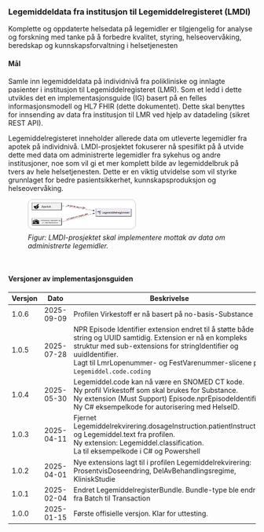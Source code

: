 
### Legemiddeldata fra institusjon til Legemiddelregisteret (LMDI)

Komplette og oppdaterte helsedata på legemidler er tilgjengelig for analyse og forskning med tanke på å forbedre kvalitet, styring, helseovervåking, beredskap og kunnskapsforvaltning i helsetjenesten

#### Mål

Samle inn legemiddeldata på individnivå fra polikliniske og innlagte pasienter i institusjon til Legemiddelregisteret (LMR). Som et ledd i dette utvikles det en implementasjonsguide (IG) basert på en felles informasjonsmodell og HL7 FHIR (dette dokumentet). Dette skal benyttes for innsending av data fra institusjon til LMR ved hjelp av datadeling (sikret REST API).

Legemiddelregisteret inneholder allerede data om utleverte legemidler fra apotek på individnivå. LMDI-prosjektet fokuserer nå spesifikt på å utvide dette med data om administrerte legemidler fra sykehus og andre institusjoner, noe som vil gi et mer komplett bilde av legemiddelbruk på tvers av hele helsetjenesten. Dette er en viktig utvidelse som vil styrke grunnlaget for bedre pasientsikkerhet, kunnskapsproduksjon og helseovervåking.

<figure>
    <img src="lmdi-2.png" width="49%" style="border: 1px solid rgba(0, 0, 0, 0.2); border-radius: 10px; padding: 5px;">
    <figcaption style="font-style: italic; font-size: 14px; margin-top: 5px;">
        Figur: LMDI-prosjektet skal implementere mottak av data om administrerte legemidler.
    </figcaption>
</figure>
<br clear="all"/>


#### Versjoner av implementasjonsguiden

| Versjon | Dato | Beskrivelse |
|---------|------|-------------|
| 1.0.6 | 2025-09-09 | Profilen Virkestoff er nå basert på no-basis-Substance |
| 1.0.5 | 2025-07-28 | NPR Episode Identifier extension endret til å støtte både string og UUID samtidig. Extension er nå en kompleks struktur med sub-extensions for stringIdentifier og uuidIdentifier.<br/>Lagt til LmrLopenummer- og FestVarenummer-slicene på `Legemiddel.code.coding` |
| 1.0.4 | 2025-05-30 | Legemiddel.code kan nå være en SNOMED CT kode.<br/> Ny profil Virkestoff som skal brukes for Substance.<br/>Ny extension (Must Support) Episode.nprEpisodeIdentifier. <br/> Ny C# eksempelkode for autorisering med HelseID.  |
| 1.0.3 | 2025-04-11 | Fjernet Legemiddelrekvirering.dosageInstruction.patientInstruction og Legemiddel.text fra profilen. <br/> Ny extension: Legemiddel.classification. <br/> La til eksempelkode i C# og Powershell   |
| 1.0.2 | 2025-04-01 | Nye extensions lagt til i profilen Legemiddelrekvirering: ProsentvisDoseendring, DelAvBehandlingsregime, KliniskStudie   |
| 1.0.1 | 2025-02-04 | Endret LegemiddelregisterBundle. Bundle-type ble endret fra Batch til Transaction  |
| 1.0.0 | 2025-01-15 | Første offisielle versjon. Klar for uttesting. |
